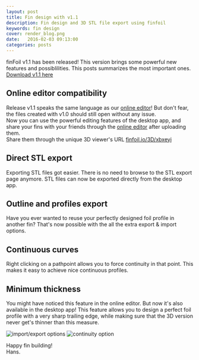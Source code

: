```yaml
---
layout: post
title: Fin design with v1.1
description: Fin design and 3D STL file export using finfoil
keywords: fin design
cover: render_blog.png
date:   2016-02-03 09:13:00
categories: posts
---
```



finFoil v1.1 has been released!
This version brings some powerful new features and possiblilities. This posts summarizes the most important ones.<br/>
[Download v1.1 here](https://finfoil.io/#download)

## Online editor compatibility
Release v1.1 speaks the same language as our [online editor](https://finfoil.io/edit)! But don't fear, the files created with v1.0 should still open without any issue.<br/>
Now you can use the powerful editing features of the desktop app, and share your fins with your friends through the [online editor](https://finfoil.io/edit) after uploading them.<br/>
Share them through the unique 3D viewer's URL [finfoil.io/3D/xbxeyi](https://finfoil.io/3D/xbxeyi)

## Direct STL export
Exporting STL files got easier. There is no need to browse to the STL export page anymore. STL files can now be exported directly from the desktop app.

## Outline and profiles export
Have you ever wanted to reuse your perfectly designed foil profile in another fin? That's now possible with the all the extra export & import options.

## Continuous curves
Right clicking on a pathpoint allows you to force continuity in that point. This makes it easy to achieve nice continuous profiles.

## Minimum thickness
You might have noticed this feature in the online editor. But now it's also available in the desktop app! This feature allows you to design a perfect foil profile with a very sharp trailing edge, while making sure that the 3D version never get's thinner than this measure.

![import/export options](https://finfoil.io/img/finfoil_v1.1.png)
![continuity option](https://finfoil.io/img/finfoil_v1.1_2.png)

Happy fin building!<br/>
Hans.
